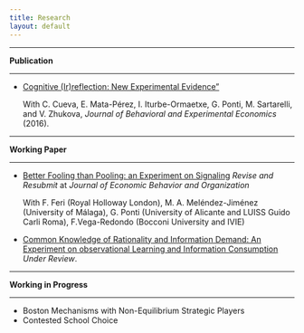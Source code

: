 ```yaml
---
title: Research
layout: default
---
```


------

**Publication**   

------

- [Cognitive (Ir)reflection: New Experimental Evidence”](https://www.dropbox.com/s/e9qdlbw2q5wzlo9/CRT_Published_Paper.pdf?dl=0)

  With C. Cueva, E. Mata-Pérez, I. Iturbe-Ormaetxe, G. Ponti, M. Sartarelli, and V. Zhukova, *Journal of Behavioral and Experimental Economics* (2016).  
  
------

**Working Paper**   

------

- [Better Fooling than Pooling: an Experiment on Signaling]()  *Revise and Resubmit* at  *Journal of Economic Behavior and Organization*

  With F. Feri (Royal Holloway London), M. A. Meléndez-Jiménez (University of Málaga), G. Ponti (University of Alicante and LUISS Guido Carli Roma), F.Vega-Redondo (Bocconi University and IVIE)

- [Common Knowledge of Rationality and Information Demand: An Experiment on observational Learning and Information Consumption]()  *Under Review*. 

  

------

**Working in Progress**   

------

- Boston Mechanisms with Non-Equilibrium Strategic Players
- Contested School Choice